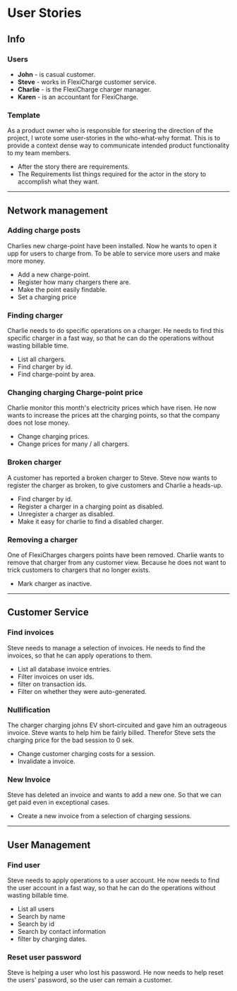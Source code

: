 # User Stories

## Info

### Users

* **John** - is casual customer.
* **Steve** - works in FlexiCharge customer service.
* **Charlie** - is the FlexiCharge charger manager.
* **Karen** - is an accountant for FlexiCharge.

### Template

As a product owner who is responsible for steering the direction of the project, 
I wrote some user-stories in the who-what-why format.
This is to provide a context dense way to communicate intended product functionality to my team members.
* After the story there are requirements.
* The Requirements list things required for the actor in the story to accomplish what they want.

***
## Network management

### Adding charge posts

Charlies new charge-point have been installed. 
Now he wants to open it upp for users to charge from.
To be able to service more users and make more money.
* Add a new charge-point.
* Register how many chargers there are.
* Make the point easily findable.
* Set a charging price

### Finding charger

Charlie needs to do specific operations on a charger. 
He needs to find this specific charger in a fast way, so that he can do the operations without wasting billable time.
* List all chargers.
* Find charger by id.
* Find charge-point by area.

### Changing charging Charge-point price

Charlie monitor this month's electricity prices which have risen.
He now wants to increase the prices att the charging points, so that the company does not lose money.
* Change charging prices.
* Change prices for many / all chargers.

### Broken charger

A customer has reported a broken charger to Steve.
Steve now wants to register the charger as broken, to give customers and Charlie a heads-up.
* Find charger by id.
* Register a charger in a charging point as disabled.
* Unregister a charger as disabled.
* Make it easy for charlie to find a disabled charger.

### Removing a charger

One of FlexiCharges chargers points have been removed.
Charlie wants to remove that charger from any customer view.
Because he does not want to trick customers to chargers that no longer exists.
* Mark charger as inactive.

***
## Customer Service

### Find invoices
Steve needs to manage a selection of invoices.
He needs to find the invoices, so that he can apply operations to them.
* List all database invoice entries.
* Filter invoices on user ids.
* filter on transaction ids.
* Filter on whether they were auto-generated.

### Nullification
The charger charging johns EV short-circuited and gave him an outrageous invoice.
Steve wants to help him be fairly billed.
Therefor Steve sets the charging price for the bad session to 0 sek.
* Change customer charging costs for a session.
* Invalidate a invoice.

### New Invoice
Steve has deleted an invoice and wants to add a new one.
So that we can get paid even in exceptional cases.
* Create a new invoice from a selection of charging sessions.

***
## User Management

### Find user
Steve needs to apply operations to a user account. 
He now needs to find the user account in a fast way, so that he can do the operations without wasting billable time.
* List all users
* Search by name
* Search by id
* Search by contact information
* filter by charging dates.

### Reset user password
Steve is helping a user who lost his password.
He now needs to help reset the users' password, so the user can remain a customer.